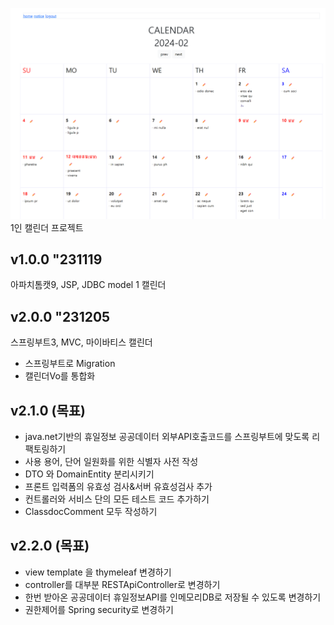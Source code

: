![img.png](img.png)
1인 캘린더 프로젝트

## v1.0.0  "231119
 아파치톰캣9, JSP, JDBC model 1 캘린더

## v2.0.0 "231205
 스프링부트3, MVC, 마이바티스 캘린더 
 - 스프링부트로 Migration
 - 캘린더Vo를 통합화

## v2.1.0 (목표)
- java.net기반의 휴일정보 공공데이터 외부API호출코드를 스프링부트에 맞도록 리팩토링하기 
 - 사용 용어, 단어 일원화를 위한 식별자 사전 작성
 - DTO 와 DomainEntity 분리시키기
 - 프론트 입력폼의 유효성 검사&서버 유효성검사 추가
 - 컨트롤러와 서비스 단의 모든 테스트 코드 추가하기
 - ClassdocComment 모두 작성하기

## v2.2.0 (목표)
- view template 을 thymeleaf 변경하기
- controller를 대부분 RESTApiController로 변경하기
- 한번 받아온 공공데이터 휴일정보API를 인메모리DB로 저장될 수 있도록 변경하기
- 권한제어를 Spring security로 변경하기
